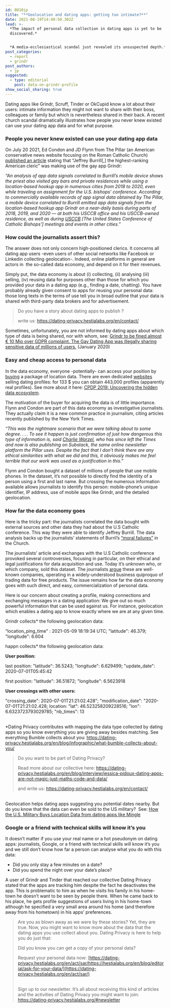 ```yaml
---
id: 0010jp
title: "**Geolocation and dating apps: getting too intimate?**"
date: 2021-08-19T14:49:50.302Z
lead: >-
  *The impact of personal data collection in dating apps is yet to be
  discovered.* 


  *A media-ecclesiastical scandal just revealed its unsuspected depth.*
post_categories:
  - report
  - grindr
post_authors:
  - jp
suggested:
  - type: editorial
    post: data-on-grindr-profile
show_social_sharing: true
---
```

Dating apps like Grindr, Scruff, Tinder or OkCupid know a lot about their users: intimate information they might not want to share with their boss, colleagues or family but which is nevertheless shared in their back. A recent church scandal dramatically illustrates how people you never knew existed can use your dating app data and for what purpose. 

### People you never knew existed can use your dating app data

On July 20 2021, Ed Condon and JD Flynn from The Pillar (an American conservative news website focusing on the Roman Catholic Church) [published an article](https://www.pillarcatholic.com/p/pillar-investigates-usccb-gen-sec) stating that “Jeffrey Burrill\[,] the highest-ranking American cleric” was making use of the gay app Grindr:

*“An analysis of app data signals correlated to Burrill’s mobile device shows the priest also visited gay bars and private residences while using a location-based hookup app in numerous cities from 2018 to 2020, even while traveling on assignment for the U.S. bishops’ conference. According to commercially available records of app signal data obtained by The Pillar, a mobile device correlated to Burrill emitted app data signals from the location-based hookup app Grindr on a near-daily basis during parts of 2018, 2019, and 2020 — at both his USCCB office and his USCCB-owned residence, as well as during [USCCB](https://www.usccb.org/issues-and-action/get-involved/meetings-and-events) \[The United States Conference of Catholic Bishops'] meetings and events in other cities.”* 

### How could the journalists assert this?

The answer does not only concern high-positioned clerics. It concerns all dating app users -even users of other social networks like Facebook or Linkedin collecting geolocation-. Indeed, online platforms in general are actors in  the so-called data economy, and depend on it for their revenues. 

Simply put, the data economy is about (i) collecting, (ii) analysing (iii) selling, (iv) reusing data for purposes other than those for which you provided your data in a dating app (e.g., finding a date, chatting). You have probably already given consent to apps for reusing your personal data: those long texts in the terms of use tell you in broad outline that your data is shared with third-party data brokers and for advertisement.

> Do you have a story about dating apps to publish ?
>
> write us: <https://dating-privacy.hestialabs.org/en/contact/> 

Sometimes, unfortunately, you are not informed by dating apps about which type of data is being shared, nor with whom, see: [Grindr to be fined almost € 10 Mio over GDPR complaint. The Gay Dating App was illegally sharing sensitive data of millions of users.](https://noyb.eu/en/gay-dating-app-grindr-be-fined-almost-eu-10-mio) (January 2020)

### Easy and cheap access to personal data

In the data economy, everyone -potentially- can access your position by [buying](https://datarade.ai/data-categories/location-data) a package of location data. There are even dedicated [websites](https://www.usdate.org/product-category/european) selling dating profiles: for 133 $ you can obtain 443,000 profiles (apparently real profiles). See more about it here: [CPDP 2019: Uncovering the hidden data ecosystem](https://www.youtube.com/watch?app=desktop&v=KIipe3MOq_A).

The motivation of the buyer for acquiring the data is of little importance. Flynn and Condon are part of this data economy as investigative journalists. They actually claim it is a new common practice in journalism, citing articles recently published by the New York Times.

*“This was the nightmare scenario that we were talking about to some degree. . . . To see it happen is just confirmation of just how dangerous this type of information is, said [Charlie Warzel](https://www.washingtonpost.com/religion/catholic-priest-grindr-pillar/2021/07/24/b2772f02-ecb6-11eb-8950-d73b3e93ff7f_story.html), who has since left the Times and now is also publishing on Substack, the same online newsletter platform the Pillar uses. Despite the fact that I don’t think there are any ethical similarities with what we did and this, it obviously makes me feel terrible that our work was used as a justification in this.”*

Flynn and Condon bought a dataset of millions of people that use mobile phones. In the dataset, it’s not possible to directly find the identity of a person using a first and last name. But crossing the numerous information available allows journalists to identify this person: mobile-phone’s unique identifier, IP address, use of mobile apps like Grindr, and the detailed geolocation. 

### How far the data economy goes

Here is the tricky part: the journalists correlated the data bought with external sources and other data they had about the U.S Catholic conference. This way they were able to identify Jeffrey Burrill. The data analysis backs up the journalists’ statements of Burril’s [“moral failures”](https://www.pillarcatholic.com/p/the-pillar-podcast-ep-28-lets-talk) in the Church.

The journalists’ article and exchanges with the U.S Catholic conference provoked several controversies, focusing in particular, on their ethical and legal justifications for data acquisition and use. Today it’s unknown who, or which company, sold this dataset. The journalists [argue](https://www.pillarcatholic.com/p/the-pillar-podcast-ep-28-lets-talk) these are well-known companies, operating in a widely-understood business quiproquo of trading data for free products. The issue remains how far the data economy goes with such direct, and easy, commercialization of personal data.

Here is our concern about creating a profile, making connections and exchanging messages in a dating application: We give out so much powerful information that can be used against us. For instance, geolocation which enables a dating app to know exactly where we are at any given time.

Grindr collects* the following geolocation data: 

“location_ping_time" : 2021-05-09 18:19:34 UTC; "latitude": 46.379; "longitude": 6.604

happn collects* the following geolocation data: 

**User position:**

last position: "latitude": 36.5243; "longitude": 6.629499; "update_date": 2020-07-01T05:45:42

first position: "latitude": 36.51872; "longitude": 6.5623918

**User crossings with other users:**

"crossing_date": 2020-07-01T21:21:02.428"; "modification_date": "2020-07-01T21:21:02.428; location: "lat": 46.523258209228516; "lon": 6.6323723793029785; "nb_times": 13

\
*Dating Privacy contributes with mapping the data type collected by dating apps so you know everything you are giving away besides matching. See everything Bumble collects about you: <https://dating-privacy.hestialabs.org/en/blog/infographic/what-bumble-collects-about-you/> 

> Do you want to be part of Dating Privacy?
>
> Read more about our collective here: <https://dating-privacy.hestialabs.org/en/blog/interview/jessica-pidoux-dating-apps-are-not-magic-just-maths-code-and-data/> 
>
> and write us: <https://dating-privacy.hestialabs.org/en/contact/> 

\
Geolocation helps dating apps suggesting you potential dates nearby. But do you know that the data can even be sold to the US military?  See: [How the U.S. Military Buys Location Data from dating apps like Mingle](https://www.vice.com/en/article/jgqm5x/us-military-location-data-xmode-locate-x)

### Google or a friend with technical skills will know it’s you

It doesn’t matter if you use your real name or a hot pseudonym on dating apps: journalists, Google, or a friend with technical skills will know it’s you and we still don’t know how far a person can analyse what you do with this data:

* Did you only stay a few minutes on a date? 
* Did you spend the night over your date’s place?

A user of Grindr and Tinder that reached our collective Dating Privacy stated that the apps are tracking him despite the fact he deactivates the app. This is problematic to him as when he visits his family in his home-town he doesn’t want to be seen by people there. When he came back to his place, he gets profile suggestions of users living in his home-town although he specified a very small area around his home (and therefore away from his hometown) in his apps’ preferences.

> Are you as blown away as we were by these stories? Yet, they are true. Now, you might want to know more about the data that the dating apps you use collect about you. Dating Privacy is here to help you do just that:
>
> Did you know you can get a copy of your personal data?
>
> Request your personal data now: [https://dating-privacy.hestialabs.org/en/act/sar/https://hestialabs.org/en/blog/editorial/ask-for-your-data/](https://dating-privacy.hestialabs.org/en/act/sar/)
>
> \
> Sign up to our newsletter. It’s all about receiving this kind of articles and the activities of Dating Privacy you might want to join: <https://dating-privacy.hestialabs.org/#newsletter>